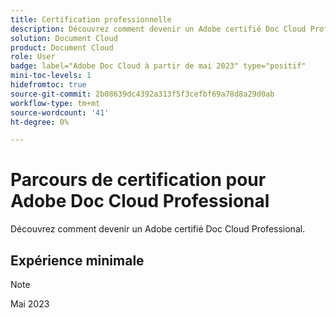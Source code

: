 ```yaml
---
title: Certification professionnelle
description: Découvrez comment devenir un Adobe certifié Doc Cloud Professional.
solution: Document Cloud
product: Document Cloud
role: User
badge: label="Adobe Doc Cloud à partir de mai 2023" type="positif"
mini-toc-levels: 1
hidefromtoc: true
source-git-commit: 2b08639dc4392a313f5f3cefbf69a78d8a29d0ab
workflow-type: tm+mt
source-wordcount: '41'
ht-degree: 0%

---
```


# Parcours de certification pour Adobe Doc Cloud Professional

Découvrez comment devenir un Adobe certifié Doc Cloud Professional.

## Expérience minimale

>[!NOTE]
>
>Mai 2023

